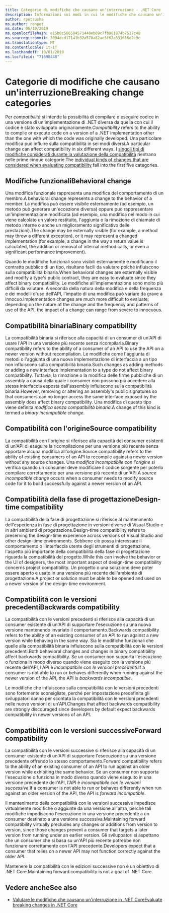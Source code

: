 ```yaml
---
title: Categorie di modifiche che causano un'interruzione - .NET Core
description: Informazioni sui modi in cui le modifiche che causano un'interruzione vengono categorizzate in .NET Core.
author: rpetrusha
ms.author: ronpet
ms.date: 06/10/2019
ms.openlocfilehash: e15b0c566584571440eb09c7fb981874b7517c48
ms.sourcegitcommit: 3094dcd17141b32a570a82ae3f62a331616e2c9c
ms.translationtype: MT
ms.contentlocale: it-IT
ms.lasthandoff: 10/01/2019
ms.locfileid: "71698448"
---
```

# <a name="breaking-change-categories"></a><span data-ttu-id="4a661-103">Categorie di modifiche che causano un'interruzione</span><span class="sxs-lookup"><span data-stu-id="4a661-103">Breaking change categories</span></span>

<span data-ttu-id="4a661-104">Per *compatibilità* si intende la possibilità di compilare o eseguire codice in una versione di un'implementazione di .NET diversa da quella con cui il codice è stato sviluppato originariamente.</span><span class="sxs-lookup"><span data-stu-id="4a661-104">*Compatibility* refers to the ability to compile or execute code on a version of a .NET implementation other than the one with which the code was originally developed.</span></span> <span data-ttu-id="4a661-105">Una particolare modifica può influire sulla compatibilità in sei modi diversi.</span><span class="sxs-lookup"><span data-stu-id="4a661-105">A particular change can affect compatibility in six different ways.</span></span> <span data-ttu-id="4a661-106">I [singoli tipi di modifiche considerati durante la valutazione della compatibilità](index.md) rientrano nelle prime cinque categorie.</span><span class="sxs-lookup"><span data-stu-id="4a661-106">The [individual kinds of changes that are considered when evaluating compatibility](index.md) fall into the first five categories.</span></span> 

## <a name="behavioral-change"></a><span data-ttu-id="4a661-107">Modifiche funzionali</span><span class="sxs-lookup"><span data-stu-id="4a661-107">Behavioral change</span></span>

<span data-ttu-id="4a661-108">Una modifica funzionale rappresenta una modifica del comportamento di un membro.</span><span class="sxs-lookup"><span data-stu-id="4a661-108">A behavioral change represents a change to the behavior of a member.</span></span> <span data-ttu-id="4a661-109">La modifica può essere visibile esternamente (ad esempio, un metodo può generare un'eccezione diversa) oppure può rappresentare un'implementazione modificata (ad esempio, una modifica nel modo in cui viene calcolato un valore restituito, l'aggiunta o la rimozione di chiamate di metodo interne o anche un miglioramento significativo delle prestazioni).</span><span class="sxs-lookup"><span data-stu-id="4a661-109">The change may be externally visible (for example, a method may throw a different exception), or it may represent a changed implementation (for example, a change in the way a return value is calculated, the addition or removal of internal method calls, or even a significant performance improvement).</span></span>

<span data-ttu-id="4a661-110">Quando le modifiche funzionali sono visibili esternamente e modificano il contratto pubblico di un tipo, risultano facili da valutare poiché influiscono sulla compatibilità binaria.</span><span class="sxs-lookup"><span data-stu-id="4a661-110">When behavioral changes are externally visible and modify a type's public contract, they are easy to evaluate since they affect binary compatibility.</span></span> <span data-ttu-id="4a661-111">Le modifiche all'implementazione sono molto più difficili da valutare. A seconda della natura della modifica e della frequenza e dei modelli d'uso dell'API, l'impatto di una modifica può variare da grave a innocuo.</span><span class="sxs-lookup"><span data-stu-id="4a661-111">Implementation changes are much more difficult to evaluate; depending on the nature of the change and the frequency and patterns of use of the API, the impact of a change can range from severe to innocuous.</span></span>  

## <a name="binary-compatibility"></a><span data-ttu-id="4a661-112">Compatibilità binaria</span><span class="sxs-lookup"><span data-stu-id="4a661-112">Binary compatibility</span></span>

<span data-ttu-id="4a661-113">La compatibilità binaria si riferisce alla capacità di un consumer di un'API di usare l'API in una versione più recente senza ricompilarla.</span><span class="sxs-lookup"><span data-stu-id="4a661-113">Binary compatibility refers to the ability of a consumer of an API to use the API on a newer version without recompilation.</span></span> <span data-ttu-id="4a661-114">Le modifiche come l'aggiunta di metodi o l'aggiunta di una nuova implementazione di interfaccia a un tipo non influiscono sulla compatibilità binaria.</span><span class="sxs-lookup"><span data-stu-id="4a661-114">Such changes as adding methods or adding a new interface implementation to a type do not affect binary compatibility.</span></span> <span data-ttu-id="4a661-115">Tuttavia, la rimozione o la modifica delle firme pubbliche di un assembly a causa della quale i consumer non possono più accedere alla stessa interfaccia esposta dall'assembly influiscono sulla compatibilità binaria.</span><span class="sxs-lookup"><span data-stu-id="4a661-115">However, removing or altering an assembly's public signatures so that consumers can no longer access the same interface exposed by the assembly does affect binary compatibility.</span></span> <span data-ttu-id="4a661-116">Una modifica di questo tipo viene definita *modifica senza compatibilità binaria*.</span><span class="sxs-lookup"><span data-stu-id="4a661-116">A change of this kind is termed a *binary incompatible change*.</span></span>

## <a name="source-compatibility"></a><span data-ttu-id="4a661-117">Compatibilità con l'origine</span><span class="sxs-lookup"><span data-stu-id="4a661-117">Source compatibility</span></span>

 <span data-ttu-id="4a661-118">La compatibilità con l'origine si riferisce alla capacità dei consumer esistenti di un'API di eseguire la ricompilazione per una versione più recente senza apportare alcuna modifica all'origine.</span><span class="sxs-lookup"><span data-stu-id="4a661-118">Source compatibility refers to the ability of existing consumers of an API to recompile against a newer version without any source changes.</span></span> <span data-ttu-id="4a661-119">Una *modifica incompatibile con l'origine* si verifica quando un consumer deve modificare il codice sorgente per poterlo compilare correttamente per una versione più recente di un'API.</span><span class="sxs-lookup"><span data-stu-id="4a661-119">A *source incompatible change* occurs when a consumer needs to modify source code for it to build successfully against a newer version of an API.</span></span>

## <a name="design-time-compatibility"></a><span data-ttu-id="4a661-120">Compatibilità della fase di progettazione</span><span class="sxs-lookup"><span data-stu-id="4a661-120">Design-time compatibility</span></span>

<span data-ttu-id="4a661-121">La compatibilità della fase di progettazione si riferisce al mantenimento dell'esperienza in fase di progettazione in versioni diverse di Visual Studio e in altri ambienti di progettazione.</span><span class="sxs-lookup"><span data-stu-id="4a661-121">Design-time compatibility refers to preserving the design-time experience across versions of Visual Studio and other design-time environments.</span></span> <span data-ttu-id="4a661-122">Sebbene ciò possa interessare il comportamento o l'interfaccia utente degli strumenti di progettazione, l'aspetto più importante della compatibilità della fase di progettazione riguarda la compatibilità del progetto.</span><span class="sxs-lookup"><span data-stu-id="4a661-122">While this can involve the behavior or the UI of designers, the most important aspect of design-time compatibility concerns project compatibility.</span></span> <span data-ttu-id="4a661-123">Un progetto o una soluzione deve poter essere aperto e usato in una versione più recente dell'ambiente di progettazione.</span><span class="sxs-lookup"><span data-stu-id="4a661-123">A project or solution must be able to be opened and used on a newer version of the design-time environment.</span></span>

## <a name="backwards-compatibility"></a><span data-ttu-id="4a661-124">Compatibilità con le versioni precedenti</span><span class="sxs-lookup"><span data-stu-id="4a661-124">Backwards compatibility</span></span>

<span data-ttu-id="4a661-125">La compatibilità con le versioni precedenti si riferisce alla capacità di un consumer esistente di un'API di supportare l'esecuzione su una nuova versione mantenendo invariato il comportamento.</span><span class="sxs-lookup"><span data-stu-id="4a661-125">Backwards compatibility refers to the ability of an existing consumer of an API to run against a new version while behaving in the same way.</span></span> <span data-ttu-id="4a661-126">Sia le modifiche funzionali che quelle alla compatibilità binaria influiscono sulla compatibilità con le versioni precedenti.</span><span class="sxs-lookup"><span data-stu-id="4a661-126">Both behavioral changes and changes in binary compatibility affect backwards compatibility.</span></span> <span data-ttu-id="4a661-127">Se un consumer non supporta l'esecuzione o funziona in modo diverso quando viene eseguito con la versione più recente dell'API, l'API è *incompatibile con le versioni precedenti*.</span><span class="sxs-lookup"><span data-stu-id="4a661-127">If a consumer is not able to run or behaves differently when running against the newer version of the API, the API is *backwards incompatible*.</span></span>

<span data-ttu-id="4a661-128">Le modifiche che influiscono sulla compatibilità con le versioni precedenti sono fortemente sconsigliate, perché per impostazione predefinita gli sviluppatori danno per scontata la compatibilità con le versioni precedenti nelle nuove versioni di un'API.</span><span class="sxs-lookup"><span data-stu-id="4a661-128">Changes that affect backwards compatibility are strongly discouraged since developers by default expect backwards compatibility in newer versions of an API.</span></span>

## <a name="forward-compatibility"></a><span data-ttu-id="4a661-129">Compatibilità con le versioni successive</span><span class="sxs-lookup"><span data-stu-id="4a661-129">Forward compatibility</span></span>

<span data-ttu-id="4a661-130">La compatibilità con le versioni successive si riferisce alla capacità di un consumer esistente di un'API di supportare l'esecuzione su una versione precedente offrendo lo stesso comportamento.</span><span class="sxs-lookup"><span data-stu-id="4a661-130">Forward compatibility refers to the ability of an existing consumer of an API to run against an older version while exhibiting the same behavior.</span></span> <span data-ttu-id="4a661-131">Se un consumer non supporta l'esecuzione o funziona in modo diverso quando viene eseguito in una versione precedente dell'API, l'API è *incompatibile con le versioni successive*.</span><span class="sxs-lookup"><span data-stu-id="4a661-131">If a consumer is not able to run or behaves differently when run against an older version of the API, the API is *forward incompatible*.</span></span> 

<span data-ttu-id="4a661-132">Il mantenimento della compatibilità con le versioni successive impedisce virtualmente modifiche o aggiunte da una versione all'altra, perché tali modifiche impediscono l'esecuzione in una versione precedente a un consumer destinato a una versione successiva.</span><span class="sxs-lookup"><span data-stu-id="4a661-132">Maintaining forward compatibility virtually precludes any changes or additions from version to version, since those changes prevent a consumer that targets a later version from running under an earlier version.</span></span> <span data-ttu-id="4a661-133">Gli sviluppatori si aspettano che un consumer che si basa su un'API più recente potrebbe non funzionare correttamente con l'API precedente.</span><span class="sxs-lookup"><span data-stu-id="4a661-133">Developers expect that a consumer that relies on a newer API may not function correctly against the older API.</span></span> 

<span data-ttu-id="4a661-134">Mantenere la compatibilità con le edizioni successive non è un obiettivo di .NET Core.</span><span class="sxs-lookup"><span data-stu-id="4a661-134">Maintaining forward compatibility is not a goal of .NET Core.</span></span>

## <a name="see-also"></a><span data-ttu-id="4a661-135">Vedere anche</span><span class="sxs-lookup"><span data-stu-id="4a661-135">See also</span></span>

- [<span data-ttu-id="4a661-136">Valutare le modifiche che causano un'interruzione in .NET Core</span><span class="sxs-lookup"><span data-stu-id="4a661-136">Evaluate breaking changes in .NET Core</span></span>](index.md)

